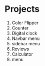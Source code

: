 # Projects

1. Color Flipper
2. Counter
3. Digital clock
4. Navbar menu
5. sidebar menu
6. Reviews
7. Calculator
8. menu

